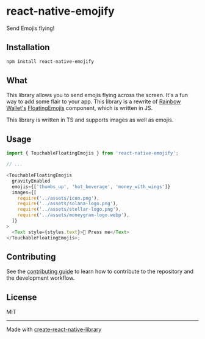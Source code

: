 # react-native-emojify

Send Emojis flying!

## Installation

```sh
npm install react-native-emojify
```

## What

This library allows you to send emojis flying across the screen. It's a fun way to add some flair to your app. This library is a rewrite of [Rainbow Wallet's](rainbow.me) [FloatingEmojis](https://github.com/rainbow-me/rainbow) component, which is written in JS.

This library is written in TS and supports images as well as emojis.

## Usage

```ts
import { TouchableFloatingEmojis } from 'react-native-emojify';

// ...

<TouchableFloatingEmojis
  gravityEnabled
  emojis={['thumbs_up', 'hot_beverage', 'money_with_wings']}
  images={[
    require('../assets/icon.png'),
    require('../assets/solana-logo.png'),
    require('../assets/stellar-logo.png'),
    require('../assets/moneygram-logo.webp'),
  ]}
>
  <Text style={styles.text}>🦄 Press me</Text>
</TouchableFloatingEmojis>;
```

## Contributing

See the [contributing guide](CONTRIBUTING.md) to learn how to contribute to the repository and the development workflow.

## License

MIT

---

Made with [create-react-native-library](https://github.com/callstack/react-native-builder-bob)
